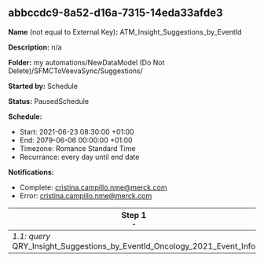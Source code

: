 ## abbccdc9-8a52-d16a-7315-14eda33afde3

**Name** (not equal to External Key)**:** ATM_Insight_Suggestions_by_EventId

**Description:** n/a

**Folder:** my automations/NewDataModel (Do Not Delete)/SFMCToVeevaSync/Suggestions/

**Started by:** Schedule

**Status:** PausedSchedule

**Schedule:**

* Start: 2021-06-23 08:30:00 +01:00
* End: 2079-06-06 00:00:00 +01:00
* Timezone: Romance Standard Time
* Recurrance: every day until end date

**Notifications:**

* Complete: cristina.campillo.nme@merck.com
* Error: cristina.campillo.nme@merck.com

| Step 1<br>_<small>-</small>_ | Step 2<br>_<small>-</small>_ |
| --- | --- |
| _1.1: query_<br>QRY_Insight_Suggestions_by_EventId_Oncology_2021_Event_Info | _2.1: journeyEntry_<br>J_Insight_Suggestions_Oncology_2021 |
